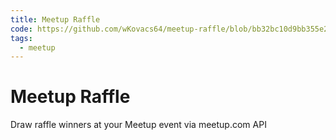 ```yaml
---
title: Meetup Raffle
code: https://github.com/wKovacs64/meetup-raffle/blob/bb32bc10d9bb355e252602873167339073a3f2fa/src/functions/draw.js
tags: 
  - meetup
---
```


# Meetup Raffle

Draw raffle winners at your Meetup event via meetup.com API
